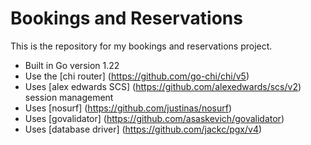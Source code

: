 # Bookings and Reservations

This is the repository for my bookings and reservations project.

- Built in Go version 1.22
- Use the [chi router] (https://github.com/go-chi/chi/v5) 
- Uses [alex edwards SCS] (https://github.com/alexedwards/scs/v2) session management
- Uses [nosurf] (https://github.com/justinas/nosurf)
- Uses [govalidator] (https://github.com/asaskevich/govalidator)
- Uses [database driver] (https://github.com/jackc/pgx/v4)